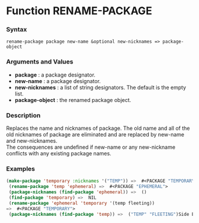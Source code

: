 <!-- Generated on 05/10/2020 by https://github.com/anto2oo/clhs-evolved -->

# Function RENAME-PACKAGE

### Syntax
`rename-package package new-name &optional new-nicknames => package-object`  


### Arguments and Values
- **package** : a package designator.   
- **new-name** : a package designator.   
- **new-nicknames** : a list of string designators. The default is the empty list.   
- **package-object** : the renamed package object.   


### Description
Replaces the name and nicknames of package. The old name and all of the old nicknames of package are eliminated and are replaced by new-name and new-nicknames.  
The consequences are undefined if new-name or any new-nickname conflicts with any existing package names.



### Examples
```lisp 
(make-package 'temporary :nicknames '("TEMP")) =>  #<PACKAGE "TEMPORARY">
 (rename-package 'temp 'ephemeral) =>  #<PACKAGE "EPHEMERAL">
 (package-nicknames (find-package 'ephemeral)) =>  ()
 (find-package 'temporary) =>  NIL
 (rename-package 'ephemeral 'temporary '(temp fleeting))
=>  #<PACKAGE "TEMPORARY">
 (package-nicknames (find-package 'temp)) =>  ("TEMP" "FLEETING")Side Effects: None.
```

